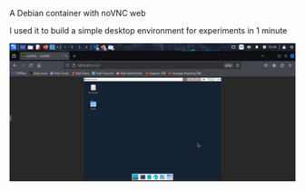 A Debian container with noVNC web

I used it to build a simple desktop environment for experiments in 1 minute

![](./preview.png)
